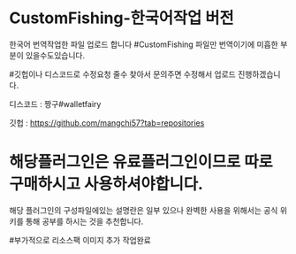 # CustomFishing-한국어작업 버전
한국어 번역작업한 파일 업로드 합니다
#CustomFishing 파일만 번역이기에 미흡한 부분이 있을수도있습니다.

#깃헙이나 디스코드로 수정요청 줄수 찾아서 문의주면 수정해서 업로드 진행하겠습니다.

디스코드 : 짱구#walletfairy

깃헙 : https://github.com/mangchi57?tab=repositories

# 해당플러그인은 유료플러그인이므로 따로 구매하시고 사용하셔야합니다.

해당 플러그인의 구성파일에있는 설명란은 일부 있으나 
완벽한 사용을 위해서는 공식 위키를 통해 공부를 하시는 것을 추천합니다.

#부가적으로 리소스팩 이미지 추가 작업완료
